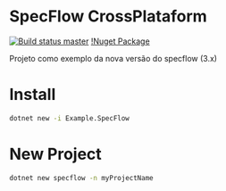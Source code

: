 ﻿# SpecFlow CrossPlataform
[![Build status master](https://ci.appveyor.com/api/projects/status/au3ij541l83wnae1/branch/master?svg=true)](https://ci.appveyor.com/project/vinisdl/cucumber-specflow-example/branch/master)
[!Nuget Package](https://www.nuget.org/packages/Example.SpecFlow/)


Projeto como exemplo da nova versão do specflow (3.x)

# Install 
```bash
dotnet new -i Example.SpecFlow
```

# New Project
```bash
dotnet new specflow -n myProjectName
```
